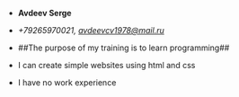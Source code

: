  * **Avdeev Serge**
* *+79265970021, avdeevcv1978@mail.ru*
* ##The purpose of my training is to learn programming##
* I can create simple websites using html and css

* I have no work experience

